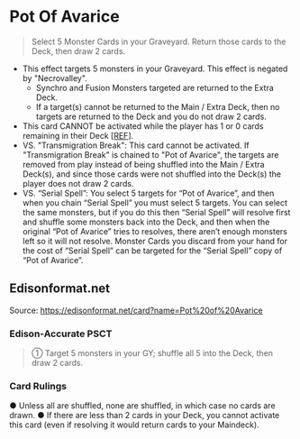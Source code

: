 # Pot Of Avarice

> Select 5 Monster Cards in your Graveyard. Return those cards to the Deck, then draw 2 cards.

*   This effect targets 5 monsters in your Graveyard. This effect is negated by "Necrovalley".
    *   Synchro and Fusion Monsters targeted are returned to the Extra Deck.
    *   If a target(s) cannot be returned to the Main / Extra Deck, then no targets are returned to the Deck and you do not draw 2 cards.
*   This card CANNOT be activated while the player has 1 or 0 cards remaining in their Deck \[[REF](https://www.pojo.biz/board/showthread.php?t=850460)\].
*   VS. "Transmigration Break": This card cannot be activated. If "Transmigration Break" is chained to "Pot of Avarice", the targets are removed from play instead of being shuffled into the Main / Extra Deck(s), and since those cards were not shuffled into the Deck(s) the player does not draw 2 cards.
*   VS. “Serial Spell”: You select 5 targets for “Pot of Avarice”, and then when you chain “Serial Spell” you must select 5 targets. You can select the same monsters, but if you do this then “Serial Spell” will resolve first and shuffle some monsters back into the Deck, and then when the original “Pot of Avarice” tries to resolves, there aren’t enough monsters left so it will not resolve. Monster Cards you discard from your hand for the cost of “Serial Spell” can be targeted for the “Serial Spell” copy of “Pot of Avarice”.

## Edisonformat.net

Source: https://edisonformat.net/card?name=Pot%20of%20Avarice

### Edison-Accurate PSCT

> ① Target 5 monsters in your GY; shuffle all 5 into the Deck, then draw 2 cards.

### Card Rulings

● Unless all are shuffled, none are shuffled, in which case no cards are drawn.
● If there are less than 2 cards in your Deck, you cannot activate this card (even if resolving it would return cards to your Maindeck).
            